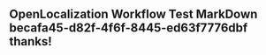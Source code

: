 <properties
ms.topic="hero-topic"
ms.test1="hero-topic"
ms.test2="test"/>

## OpenLocalization Workflow Test MarkDown becafa45-d82f-4f6f-8445-ed63f7776dbf thanks!
